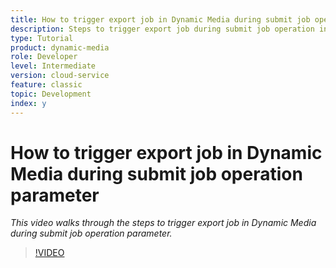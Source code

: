 ```yaml
---
title: How to trigger export job in Dynamic Media during submit job operation parameter
description: Steps to trigger export job during submit job operation in Dynamic Media.  
type: Tutorial
product: dynamic-media
role: Developer
level: Intermediate 
version: cloud-service
feature: classic
topic: Development
index: y
---
```


# How to trigger export job in Dynamic Media during submit job operation parameter

*This video walks through the steps to trigger export job in Dynamic Media during submit job operation parameter.*

>[!VIDEO](https://video.tv.adobe.com/v/335454?quality=9&learn=on)
